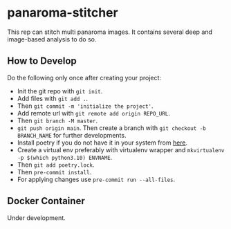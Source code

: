 # panaroma-stitcher
This rep can stitch multi panaroma images. It contains several deep and image-based analysis to do so.

## How to Develop
Do the following only once after creating your project:
- Init the git repo with `git init`.
- Add files with `git add .`.
- Then `git commit -m 'initialize the project'`.
- Add remote url with `git remote add origin REPO_URL`.
- Then `git branch -M master`.
- `git push origin main`.
Then create a branch with `git checkout -b BRANCH_NAME` for further developments.
- Install poetry if you do not have it in your system from [here](https://python-poetry.org/docs/#installing-with-pipx).
- Create a virtual env preferably with virtualenv wrapper and `mkvirtualenv -p $(which python3.10) ENVNAME`.
- Then `git add poetry.lock`.
- Then `pre-commit install`.
- For applying changes use `pre-commit run --all-files`.

## Docker Container
Under development.